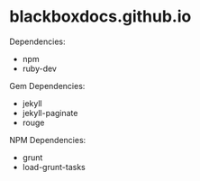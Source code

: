 ﻿# blackboxdocs.github.io

Dependencies:
 - npm
 - ruby-dev

Gem Dependencies:
 - jekyll
 - jekyll-paginate 
 - rouge

NPM Dependencies:
 - grunt
 - load-grunt-tasks
 
